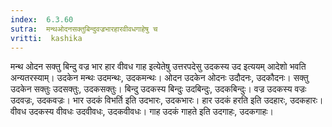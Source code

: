 ```yaml
---
index:  6.3.60
sutra:  मन्थओदनसक्तुबिन्दुवज्रभारहारवीवधगाहेषु च
vritti:  kashika 
---
```


मन्थ ओदन सक्तु बिन्दु वज्र भार हार वीवध गाह इत्येतेषु उत्तरपदेसु उदकस्य उद इत्ययम् आदेशो भवति अन्यतरस्याम्। उदकेन मन्थः उदमन्थः, उदकमन्थः। ओदन उदकेन ओदनः उदौदनः, उदकौदनः। सक्तु उदकेन सक्तुः उदसक्तुः, उदकसक्तुः। बिन्दु उदकस्य बिन्दुः उदबिन्दुः, उदकबिन्दुः। वज्र उदकस्य वज्रः उदवज्रः, उदकवज्रः। भार उदकं विभर्ति इति उदभारः, उदकभारः। हार उदकं हरति इति उदहारः, उदकहारः। वीवध उदकस्य वीवधः उदवीवधः, उदकवीवधः। गाह उदकं गाहते इति उदगाहः, उदकगाहः।

